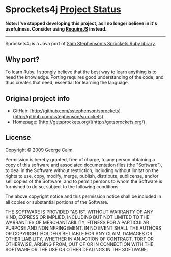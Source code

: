 Sprockets4j [Project Status](http://stillmaintained.com/georgecalm/sprockets4j.png)
===========

**Note: I've stopped developing this project, as I no longer believe in it's usefulness. Consider using [RequireJS](http://requirejs.org/) instead.**



----

Sprockets4j is a Java port of [Sam Stephenson's Sprockets Ruby library](http://github.com/sstephenson/sprockets). 

## Why port?

To learn Ruby. I strongly believe that the best way to learn anything is to need the knowledge. Porting requires good understanding of the code, and thus creates that need, essential for learning the language.


## Original project info


*  GitHub: [http://github.com/sstephenson/sprockets](http://github.com/sstephenson/sprockets)
*  Homepage: [http://getsprockets.org/](http://getsprockets.org/)


## License

Copyright &copy; 2009 George Calm.

Permission is hereby granted, free of charge, to any person obtaining a copy of this software and associated documentation files (the "Software"), to deal in the Software without restriction, including without limitation the rights to use, copy, modify, merge, publish, distribute, sublicense, and/or sell copies of the Software, and to permit persons to whom the Software is furnished to do so, subject to the following conditions:

The above copyright notice and this permission notice shall be included in all copies or substantial portions of the Software.

THE SOFTWARE IS PROVIDED "AS IS", WITHOUT WARRANTY OF ANY KIND, EXPRESS OR IMPLIED, INCLUDING BUT NOT LIMITED TO THE WARRANTIES OF MERCHANTABILITY, FITNESS FOR A PARTICULAR PURPOSE AND NONINFRINGEMENT. IN NO EVENT SHALL THE AUTHORS OR COPYRIGHT HOLDERS BE LIABLE FOR ANY CLAIM, DAMAGES OR OTHER LIABILITY, WHETHER IN AN ACTION OF CONTRACT, TORT OR OTHERWISE, ARISING FROM, OUT OF OR IN CONNECTION WITH THE SOFTWARE OR THE USE OR OTHER DEALINGS IN THE SOFTWARE.
